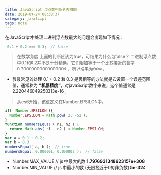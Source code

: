 ```yaml
---
title: JavaScript 浮点数判断是否相同
date: 2019-09-24 08:38:37
category: javaScipt
tags: note
---
```


在JavaScript中处理二进制浮点数最大的问题会出现如下情况：
```javaScript
 0.1 + 0.2 === 0.3;  // false
```
<!--more-->
>在数学角度 上面的判断应该为true，可结果为什么为false？
二进制浮点数中0.1和0.2并不是十分精确，它们相加等于一个比较接近的数字 0.30000000000000004 ，所以结果为false。

* 我最常见的处理 0.1 + 0.2 和  0.3 是否相等的方法就是去设置一个误差范围值，通常称为 **”机器精度“**，对javaScript数字来说，这个值通常是 2.220446049250313e-16 。
>从es6开始，该值定义在Number.EPSILON中。
```javascript
if( !Number.EPSILON ){
  Number.EPSILON = Math.pow( 2, -52 );
}
function numbersEqual ( n1, n2 ) {
  return Math.abs( n1 - n2 ) < Number.EPSILON;
}
var a = 0.1 + 0.2;
var b = 0.3
numbersEqual( a, b );  // true 
numbersEqual( 0.000001, 0.000002 );  // false
```
- Number.MAX_VALUE  // js 中最大的数    **1.7976931348623157e+308**
- Number.MIN_VALUE  // js 中最小的数 (无限接近于0的非负数)  **5e-324**
